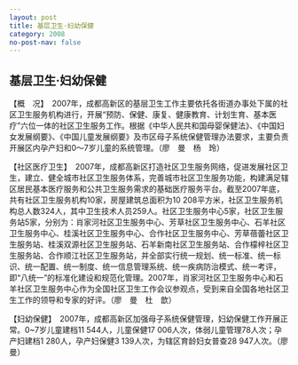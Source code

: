 ```yaml
---
layout: post
title: 基层卫生·妇幼保健
category: 2008
no-post-nav: false
---
```


##  基层卫生·妇幼保健

【概　况】　2007年，成都高新区的基层卫生工作主要依托各街道办事处下属的社区卫生服务机构进行，开展“预防、保健、康复、健康教育、计划生育、基本医疗”六位一体的社区卫生服务工作。根据《中华人民共和国母婴保健法》、《中国妇女发展纲要》、《中国儿童发展纲要》及市区母子系统保健管理办法要求，主要负责开展区内孕产妇和0～7岁儿童的系统管理。（廖　曼　杨　玲）
 
【社区医疗卫生】　2007年，成都高新区打造社区卫生服务网络，促进发展社区卫生，建立、健全城市社区卫生服务体系，完善城市社区卫生服务功能，构建满足辖区居民基本医疗服务和公共卫生服务需求的基础医疗服务平台。截至2007年底，共有社区卫生服务机构10家，房屋建筑总面积为10 208平方米，社区卫生服务机构总人数324人，其中卫生技术人员259人。社区卫生服务中心5家，社区卫生服务站5家，分别为：肖家河社区卫生服务中心、芳草社区卫生服务中心、石羊社区卫生服务中心、桂溪社区卫生服务中心、合作社区卫生服务中心、芳草蓓蕾社区卫生服务站、桂溪双源社区卫生服务站、石羊新南社区卫生服务站、合作檬梓社区卫生服务站、合作顺江社区卫生服务站，并全部实行统一规划、统一标准、统一标识、统一配置、统一制度、统一信息管理系统、统一疾病防治模式、统一考评，即“八统一”的标准化建设和规范化管理。2007年，肖家河社区卫生服务中心和石羊社区卫生服务中心作为全国社区卫生工作会议参观点，受到来自全国各地社区卫生工作的领导和专家的好评。（廖　曼　杜　歆）
 
【妇幼保健】　2007年，成都高新区加强母子系统保健管理，妇幼保健工作开展正常。0~7岁儿童建档11 544人，儿童保健17 006人次，体弱儿童管理78人次；孕产妇建档1 280人，孕产妇保健3 139人次，为辖区育龄妇女普查28 947人次。（廖　曼）
 